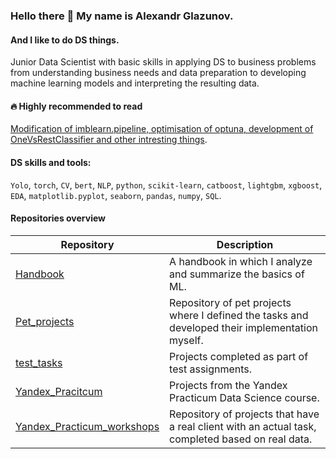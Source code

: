 ### Hello there 👋 My name is Alexandr Glazunov.

#### And I like to do DS things.

Junior Data Scientist with basic skills in applying DS to business problems from understanding business needs and data preparation to developing machine learning models and interpreting the resulting data.

#### 🔥 Highly recommended to read
[Modification of imblearn.pipeline, optimisation of optuna, development of OneVsRestClassifier and other intresting things](https://github.com/pzae/Pet_projects/blob/main/Pet_OOP/notebooks/Pet_OOP.ipynb).

#### DS skills and tools:

`Yolo`, `torch`, `CV`, `bert`, `NLP`, `python`, `scikit-learn`, `catboost`, `lightgbm`, `xgboost`, `EDA`, `matplotlib.pyplot`, `seaborn`, `pandas`, `numpy`, `SQL`.

#### Repositories overview

| Repository | Description                                                   |
| ---------- | ------------------------------------------------------------- |
| [Handbook](https://github.com/pzae/Handbook)   | A handbook in which I analyze and summarize the basics of ML. |
| [Pet_projects](https://github.com/pzae/Pet_projects) | Repository of pet projects where I defined the tasks and developed their implementation myself. |
| [test_tasks](https://github.com/pzae/test_tasks) | Projects completed as part of test assignments. |
| [Yandex_Pracitcum](https://github.com/pzae/Yandex_Pracitcum) | Projects from the Yandex Practicum Data Science course. |
| [Yandex_Practicum_workshops](https://github.com/pzae/Yandex_Practicum_workshops/tree/main) | Repository of projects that have a real client with an actual task, completed based on real data. |


<!--
**pzae/pzae** is a ✨ _special_ ✨ repository because its `README.md` (this file) appears on your GitHub profile.

Here are some ideas to get you started:

- 🔭 I’m currently working on ...
- 🌱 I’m currently learning ...
- 👯 I’m looking to collaborate on ...
- 🤔 I’m looking for help with ...
- 💬 Ask me about ...
- 📫 How to reach me: ...
- 😄 Pronouns: ...
- ⚡ Fun fact: ...
-->
